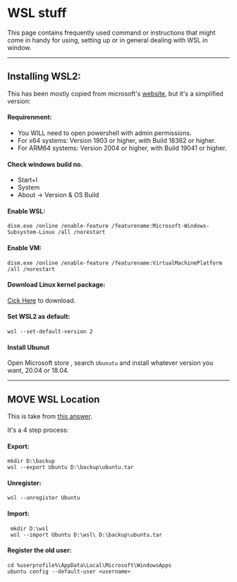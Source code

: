 # WSL stuff

This page contains frequently used command or instructions that might come in handy for using, setting up or in general dealing with WSL in window.   

___
## Installing WSL2:

This has been mostly copied from microsoft's [website](https://docs.microsoft.com/en-us/windows/wsl/install-win10#manual-installation-steps), but it's a simplified version:   
   
#### Requirenment:   

* You WILL need to open powershell with admin permissions.
* For x64 systems: Version 1903 or higher, with Build 18362 or higher.
* For ARM64 systems: Version 2004 or higher, with Build 19041 or higher.   
   
#### Check windows build no.

* Start+I
* System
* About \-\> Version \& OS Build

#### Enable WSL:
```
dism.exe /online /enable-feature /featurename:Microsoft-Windows-Subsystem-Linux /all /norestart
```
      
#### Enable VM:
```
dism.exe /online /enable-feature /featurename:VirtualMachinePlatform /all /norestart
```
   
#### Download Linux kernel package:

[Cick Here](https://wslstorestorage.blob.core.windows.net/wslblob/wsl_update_x64.msi) to download.
   
#### Set WSL2 as default:
```
wsl --set-default-version 2
```
   
#### Install Ubunut

Open Microsoft store , search ```Ubunutu``` and install whatever version you want, 20.04 or 18.04.
   
___
## MOVE WSL Location

This is take from [this answer](https://superuser.com/questions/1550622/move-wsl2-file-system-to-another-drive).   
   
It's a 4 step process:   

#### Export:
```
mkdir D:\backup   
wsl --export Ubuntu D:\backup\ubuntu.tar
```

#### Unregister:
```
wsl --unregister Ubuntu
```
    
#### Import:    
```
 mkdir D:\wsl   
 wsl --import Ubuntu D:\wsl\ D:\backup\ubuntu.tar
 ```
    
 #### Register the old user:
 ```
 cd %userprofile%\AppData\Local\Microsoft\WindowsApps   
 ubuntu config --default-user <username>
 ```
 
